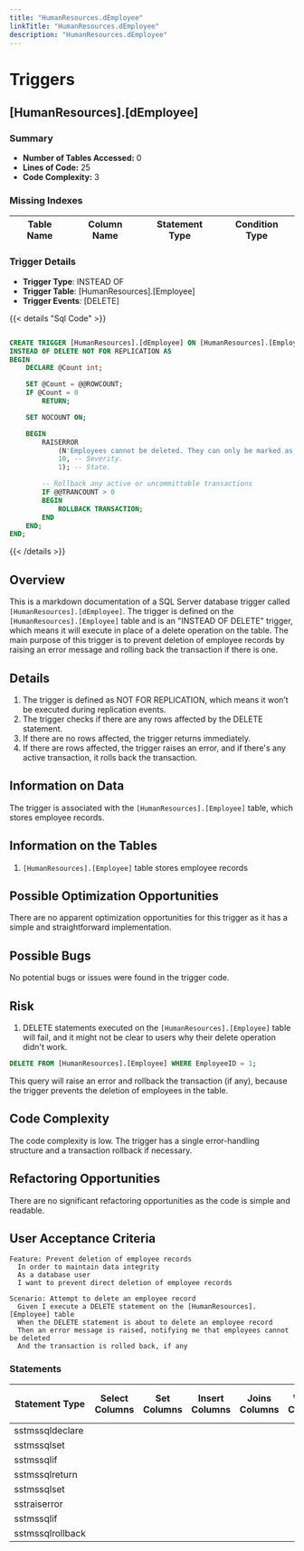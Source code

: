 ```yaml
---
title: "HumanResources.dEmployee"
linkTitle: "HumanResources.dEmployee"
description: "HumanResources.dEmployee"
---
```


# Triggers

## [HumanResources].[dEmployee]
### Summary


- **Number of Tables Accessed:** 0
- **Lines of Code:** 25
- **Code Complexity:** 3
### Missing Indexes

| Table Name | Column Name | Statement Type | Condition Type |
|---|---|---|---|


### Trigger Details

- **Trigger Type**: INSTEAD OF
- **Trigger Table**: [HumanResources].[Employee]
- **Trigger Events**: [DELETE]

{{< details "Sql Code" >}}
```sql

CREATE TRIGGER [HumanResources].[dEmployee] ON [HumanResources].[Employee] 
INSTEAD OF DELETE NOT FOR REPLICATION AS 
BEGIN
    DECLARE @Count int;

    SET @Count = @@ROWCOUNT;
    IF @Count = 0 
        RETURN;

    SET NOCOUNT ON;

    BEGIN
        RAISERROR
            (N'Employees cannot be deleted. They can only be marked as not current.', -- Message
            10, -- Severity.
            1); -- State.

        -- Rollback any active or uncommittable transactions
        IF @@TRANCOUNT > 0
        BEGIN
            ROLLBACK TRANSACTION;
        END
    END;
END;

```
{{< /details >}}
## Overview

This is a markdown documentation of a SQL Server database trigger called `[HumanResources].[dEmployee]`. The trigger is defined on the `[HumanResources].[Employee]` table and is an "INSTEAD OF DELETE" trigger, which means it will execute in place of a delete operation on the table. The main purpose of this trigger is to prevent deletion of employee records by raising an error message and rolling back the transaction if there is one.

## Details

1. The trigger is defined as NOT FOR REPLICATION, which means it won’t be executed during replication events.
2. The trigger checks if there are any rows affected by the DELETE statement.
3. If there are no rows affected, the trigger returns immediately.
4. If there are rows affected, the trigger raises an error, and if there's any active transaction, it rolls back the transaction.

## Information on Data

The trigger is associated with the `[HumanResources].[Employee]` table, which stores employee records.

## Information on the Tables

1. `[HumanResources].[Employee]` table stores employee records

## Possible Optimization Opportunities

There are no apparent optimization opportunities for this trigger as it has a simple and straightforward implementation.

## Possible Bugs

No potential bugs or issues were found in the trigger code.

## Risk

1. DELETE statements executed on the `[HumanResources].[Employee]` table will fail, and it might not be clear to users why their delete operation didn't work.

```sql
DELETE FROM [HumanResources].[Employee] WHERE EmployeeID = 1;
```

This query will raise an error and rollback the transaction (if any), because the trigger prevents the deletion of employees in the table.

## Code Complexity

The code complexity is low. The trigger has a single error-handling structure and a transaction rollback if necessary.

## Refactoring Opportunities

There are no significant refactoring opportunities as the code is simple and readable.

## User Acceptance Criteria

```
Feature: Prevent deletion of employee records
  In order to maintain data integrity
  As a database user
  I want to prevent direct deletion of employee records

Scenario: Attempt to delete an employee record
  Given I execute a DELETE statement on the [HumanResources].[Employee] table
  When the DELETE statement is about to delete an employee record
  Then an error message is raised, notifying me that employees cannot be deleted
  And the transaction is rolled back, if any
```
### Statements

| Statement Type | Select Columns | Set Columns | Insert Columns | Joins Columns | Where Columns | Order By Columns | Group By Columns | Having Columns | Table Name |
|---|---|---|---|---|---|---|---|---|---|
| sstmssqldeclare |  |  |  |  |  |  |  |  |  |
| sstmssqlset |  |  |  |  |  |  |  |  |  |
| sstmssqlif |  |  |  |  |  |  |  |  |  |
| sstmssqlreturn |  |  |  |  |  |  |  |  |  |
| sstmssqlset |  |  |  |  |  |  |  |  |  |
| sstraiserror |  |  |  |  |  |  |  |  |  |
| sstmssqlif |  |  |  |  |  |  |  |  |  |
| sstmssqlrollback |  |  |  |  |  |  |  |  |  |

